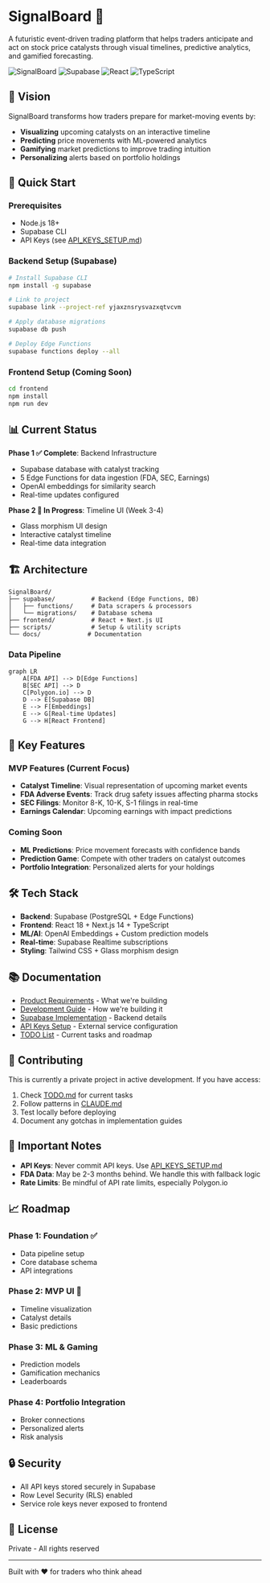 # SignalBoard 🚀

A futuristic event-driven trading platform that helps traders anticipate and act on stock price catalysts through visual timelines, predictive analytics, and gamified forecasting.

![SignalBoard](https://img.shields.io/badge/Phase-MVP_Development-blue)
![Supabase](https://img.shields.io/badge/Backend-Supabase-green)
![React](https://img.shields.io/badge/Frontend-React_18-61dafb)
![TypeScript](https://img.shields.io/badge/Language-TypeScript-blue)

## 🎯 Vision

SignalBoard transforms how traders prepare for market-moving events by:
- **Visualizing** upcoming catalysts on an interactive timeline
- **Predicting** price movements with ML-powered analytics
- **Gamifying** market predictions to improve trading intuition
- **Personalizing** alerts based on portfolio holdings

## 🚀 Quick Start

### Prerequisites
- Node.js 18+
- Supabase CLI
- API Keys (see [API_KEYS_SETUP.md](API_KEYS_SETUP.md))

### Backend Setup (Supabase)

```bash
# Install Supabase CLI
npm install -g supabase

# Link to project
supabase link --project-ref yjaxznsrysvazxqtvcvm

# Apply database migrations
supabase db push

# Deploy Edge Functions
supabase functions deploy --all
```

### Frontend Setup (Coming Soon)

```bash
cd frontend
npm install
npm run dev
```

## 📊 Current Status

**Phase 1 ✅ Complete**: Backend Infrastructure
- Supabase database with catalyst tracking
- 5 Edge Functions for data ingestion (FDA, SEC, Earnings)
- OpenAI embeddings for similarity search
- Real-time updates configured

**Phase 2 🚧 In Progress**: Timeline UI (Week 3-4)
- Glass morphism UI design
- Interactive catalyst timeline
- Real-time data integration

## 🏗️ Architecture

```
SignalBoard/
├── supabase/          # Backend (Edge Functions, DB)
│   ├── functions/     # Data scrapers & processors
│   └── migrations/    # Database schema
├── frontend/          # React + Next.js UI
├── scripts/           # Setup & utility scripts
└── docs/             # Documentation
```

### Data Pipeline
```mermaid
graph LR
    A[FDA API] --> D[Edge Functions]
    B[SEC API] --> D
    C[Polygon.io] --> D
    D --> E[Supabase DB]
    E --> F[Embeddings]
    E --> G[Real-time Updates]
    G --> H[React Frontend]
```

## 🔑 Key Features

### MVP Features (Current Focus)
- **Catalyst Timeline**: Visual representation of upcoming market events
- **FDA Adverse Events**: Track drug safety issues affecting pharma stocks
- **SEC Filings**: Monitor 8-K, 10-K, S-1 filings in real-time
- **Earnings Calendar**: Upcoming earnings with impact predictions

### Coming Soon
- **ML Predictions**: Price movement forecasts with confidence bands
- **Prediction Game**: Compete with other traders on catalyst outcomes
- **Portfolio Integration**: Personalized alerts for your holdings

## 🛠️ Tech Stack

- **Backend**: Supabase (PostgreSQL + Edge Functions)
- **Frontend**: React 18 + Next.js 14 + TypeScript
- **ML/AI**: OpenAI Embeddings + Custom prediction models
- **Real-time**: Supabase Realtime subscriptions
- **Styling**: Tailwind CSS + Glass morphism design

## 📚 Documentation

- [Product Requirements](SignalBoard_prd.md) - What we're building
- [Development Guide](CLAUDE.md) - How we're building it
- [Supabase Implementation](SUPABASE_IMPLEMENTATION.md) - Backend details
- [API Keys Setup](API_KEYS_SETUP.md) - External service configuration
- [TODO List](TODO.md) - Current tasks and roadmap

## 🤝 Contributing

This is currently a private project in active development. If you have access:

1. Check [TODO.md](TODO.md) for current tasks
2. Follow patterns in [CLAUDE.md](CLAUDE.md)
3. Test locally before deploying
4. Document any gotchas in implementation guides

## 🚨 Important Notes

- **API Keys**: Never commit API keys. Use [API_KEYS_SETUP.md](API_KEYS_SETUP.md)
- **FDA Data**: May be 2-3 months behind. We handle this with fallback logic
- **Rate Limits**: Be mindful of API rate limits, especially Polygon.io

## 📈 Roadmap

### Phase 1: Foundation ✅
- Data pipeline setup
- Core database schema
- API integrations

### Phase 2: MVP UI 🚧
- Timeline visualization
- Catalyst details
- Basic predictions

### Phase 3: ML & Gaming
- Prediction models
- Gamification mechanics
- Leaderboards

### Phase 4: Portfolio Integration
- Broker connections
- Personalized alerts
- Risk analysis

## 🔒 Security

- All API keys stored securely in Supabase
- Row Level Security (RLS) enabled
- Service role keys never exposed to frontend

## 📝 License

Private - All rights reserved

---

Built with ❤️ for traders who think ahead